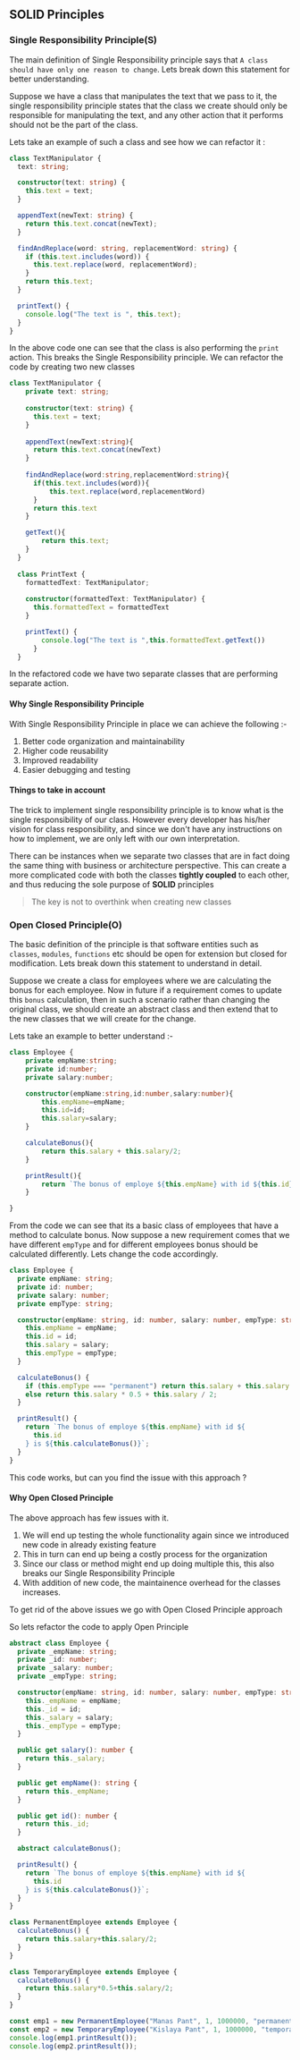 ## SOLID Principles


### Single Responsibility Principle(S)
The main definition of Single Responsibility principle says that `A class should have only one reason to change`. Lets break down this statement for better understanding.

Suppose we have a class that manipulates the text that we pass to it, the single responsibility principle states that the class we create should only be responsible for manipulating the text, and any other action that it performs should not be the part of the class.

Lets take an example of such a class and see how we can refactor it :

```ts
class TextManipulator {
  text: string;

  constructor(text: string) {
    this.text = text;
  }

  appendText(newText: string) {
    return this.text.concat(newText);
  }

  findAndReplace(word: string, replacementWord: string) {
    if (this.text.includes(word)) {
      this.text.replace(word, replacementWord);
    }
    return this.text;
  }

  printText() {
    console.log("The text is ", this.text);
  }
}
```

In the above code one can see that the class is also performing the `print` action. This breaks the Single Responsibility principle. We can refactor the code by creating two new classes

```ts
class TextManipulator {
    private text: string;
  
    constructor(text: string) {
      this.text = text;
    }
  
    appendText(newText:string){
      return this.text.concat(newText)
    }
    
    findAndReplace(word:string,replacementWord:string){
      if(this.text.includes(word)){
          this.text.replace(word,replacementWord)
      }
      return this.text
    }

    getText(){
        return this.text;
    }
  }
  
  class PrintText {
    formattedText: TextManipulator;
  
    constructor(formattedText: TextManipulator) {
      this.formattedText = formattedText
    }

    printText() {
        console.log("The text is ",this.formattedText.getText())
      }
  }
```

In the refactored code we have two separate classes that are performing separate action.

#### Why Single Responsibility Principle
With Single Responsibility Principle in place we can achieve the following :-
1. Better code organization and maintainability
2. Higher code reusability
3. Improved readability
4. Easier debugging and testing

#### Things to take in account
The trick to implement single responsibility principle is to know what is the single responsibility of our class. However every developer has his/her vision for class responsibility, and since we don't have any instructions on how to implement, we are only left with our own interpretation.

There can be instances when we separate two classes that are in fact doing the same thing with business or architecture perspective. This can create a more complicated code with both the classes **tightly coupled** to each other, and thus reducing the sole purpose of **SOLID** principles

> The key is not to overthink when creating new classes

### Open Closed Principle(O)
The basic definition of the principle is that software entities such as `classes`, `modules`, `functions` etc should be open for extension but closed for modification. Lets break down this statement to understand in detail.

Suppose we create a class for employees where we are calculating the bonus for each employee. Now in future if a requirement comes to update this `bonus` calculation, then in such a scenario rather than changing the original class, we should create an abstract class and then extend that to the new classes that we will create for the change.

Lets take an example to better understand :- 

```ts
class Employee {
    private empName:string;
    private id:number;
    private salary:number;

    constructor(empName:string,id:number,salary:number){
        this.empName=empName;
        this.id=id;
        this.salary=salary;
    }

    calculateBonus(){
        return this.salary + this.salary/2;
    }

    printResult(){
        return `The bonus of employe ${this.empName} with id ${this.id} is ${this.calculateBonus()}`
    }

}
```
From the code we can see that its a basic class of employees that have a method to calculate bonus. Now suppose a new requirement comes that we have different `empType` and for different employees bonus should be calculated differently. Lets change the code accordingly.

```ts
class Employee {
  private empName: string;
  private id: number;
  private salary: number;
  private empType: string;

  constructor(empName: string, id: number, salary: number, empType: string) {
    this.empName = empName;
    this.id = id;
    this.salary = salary;
    this.empType = empType;
  }

  calculateBonus() {
    if (this.empType === "permanent") return this.salary + this.salary / 2;
    else return this.salary * 0.5 + this.salary / 2;
  }

  printResult() {
    return `The bonus of employe ${this.empName} with id ${
      this.id
    } is ${this.calculateBonus()}`;
  }
}
```

This code works, but can you find the issue with this approach ?

#### Why Open Closed Principle
The above approach has few issues with it.
1. We will end up testing the whole functionality again since we introduced new code in already existing feature
2. This in turn can end up being a costly process for the organization
3. Since our class or method might end up doing multiple this, this also breaks our Single Responsibility Principle
4. With addition of new code, the maintainence overhead for the classes increases.

To get rid of the above issues we go with Open Closed Principle approach

So lets refactor the code to apply Open Principle

```ts
abstract class Employee {
  private _empName: string;
  private _id: number;
  private _salary: number;
  private _empType: string;

  constructor(empName: string, id: number, salary: number, empType: string) {
    this._empName = empName;
    this._id = id;
    this._salary = salary;
    this._empType = empType;
  }

  public get salary(): number {
    return this._salary;
  }

  public get empName(): string {
    return this._empName;
  }

  public get id(): number {
    return this._id;
  }

  abstract calculateBonus();

  printResult() {
    return `The bonus of employe ${this.empName} with id ${
      this.id
    } is ${this.calculateBonus()}`;
  }
}

class PermanentEmployee extends Employee {
  calculateBonus() {
    return this.salary+this.salary/2;
  }
}

class TemporaryEmployee extends Employee {
  calculateBonus() {
    return this.salary*0.5+this.salary/2;
  }
}

const emp1 = new PermanentEmployee("Manas Pant", 1, 1000000, "permanent");
const emp2 = new TemporaryEmployee("Kislaya Pant", 1, 1000000, "temporary");
console.log(emp1.printResult());
console.log(emp2.printResult());

```